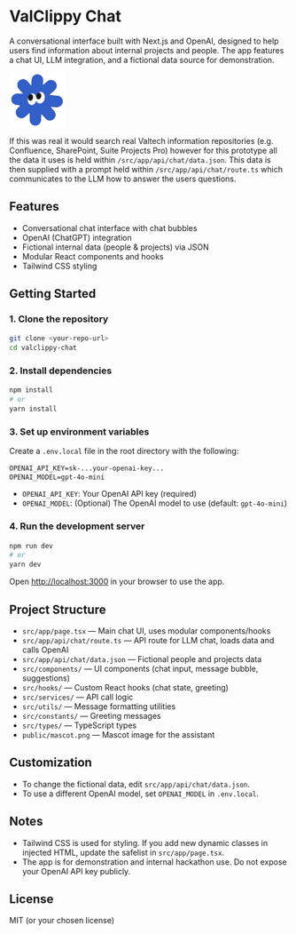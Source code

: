 # ValClippy Chat

A conversational interface built with Next.js and OpenAI, designed to help users find information about internal projects and people. The app features a chat UI, LLM integration, and a fictional data source for demonstration.

<img src="public/mascot.png" alt="ValClippy Mascot" style="width:20%;">

If this was real it would search real Valtech information repositories (e.g. Confluence, SharePoint, Suite Projects Pro) however for this prototype all the data it uses is held within `/src/app/api/chat/data.json`. This data is then supplied with a prompt held within `/src/app/api/chat/route.ts` which communicates to the LLM how to answer the users questions.

## Features
- Conversational chat interface with chat bubbles
- OpenAI (ChatGPT) integration
- Fictional internal data (people & projects) via JSON
- Modular React components and hooks
- Tailwind CSS styling

## Getting Started

### 1. Clone the repository
```bash
git clone <your-repo-url>
cd valclippy-chat
```

### 2. Install dependencies
```bash
npm install
# or
yarn install
```

### 3. Set up environment variables
Create a `.env.local` file in the root directory with the following:
```env
OPENAI_API_KEY=sk-...your-openai-key...
OPENAI_MODEL=gpt-4o-mini
```
- `OPENAI_API_KEY`: Your OpenAI API key (required)
- `OPENAI_MODEL`: (Optional) The OpenAI model to use (default: `gpt-4o-mini`)

### 4. Run the development server
```bash
npm run dev
# or
yarn dev
```

Open [http://localhost:3000](http://localhost:3000) in your browser to use the app.

## Project Structure
- `src/app/page.tsx` — Main chat UI, uses modular components/hooks
- `src/app/api/chat/route.ts` — API route for LLM chat, loads data and calls OpenAI
- `src/app/api/chat/data.json` — Fictional people and projects data
- `src/components/` — UI components (chat input, message bubble, suggestions)
- `src/hooks/` — Custom React hooks (chat state, greeting)
- `src/services/` — API call logic
- `src/utils/` — Message formatting utilities
- `src/constants/` — Greeting messages
- `src/types/` — TypeScript types
- `public/mascot.png` — Mascot image for the assistant

## Customization
- To change the fictional data, edit `src/app/api/chat/data.json`.
- To use a different OpenAI model, set `OPENAI_MODEL` in `.env.local`.

## Notes
- Tailwind CSS is used for styling. If you add new dynamic classes in injected HTML, update the safelist in `src/app/page.tsx`.
- The app is for demonstration and internal hackathon use. Do not expose your OpenAI API key publicly.

## License
MIT (or your chosen license)
